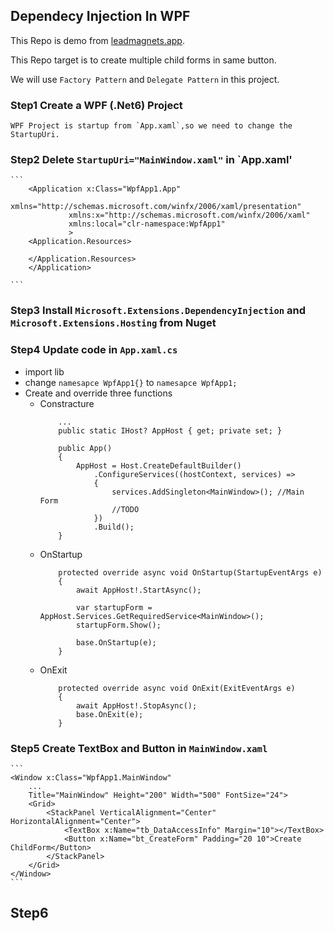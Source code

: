 ## Dependecy Injection In WPF

This Repo is demo from [leadmagnets.app](https://www.youtube.com/watch?v=dLR_D2IJE1M).

This Repo target is to create multiple child forms in same button.

We will use `Factory Pattern` and `Delegate Pattern` in this project.

### Step1 Create a WPF (.Net6) Project
    WPF Project is startup from `App.xaml`,so we need to change the StartupUri.

### Step2 Delete  `StartupUri="MainWindow.xaml"` in `App.xaml'
	```
	    <Application x:Class="WpfApp1.App"
                 xmlns="http://schemas.microsoft.com/winfx/2006/xaml/presentation"
                 xmlns:x="http://schemas.microsoft.com/winfx/2006/xaml"
                 xmlns:local="clr-namespace:WpfApp1"
                 >
        <Application.Resources>
             
        </Application.Resources>
        </Application>

	```
### Step3 Install `Microsoft.Extensions.DependencyInjection` and `Microsoft.Extensions.Hosting` from Nuget
### Step4 Update code in `App.xaml.cs`
-   import lib
-   change `namesapce WpfApp1{}`  to `namesapce WpfApp1;`
-   Create and override three functions
    -   Constracture
        ```
            ...
            public static IHost? AppHost { get; private set; }

            public App()
            {
                AppHost = Host.CreateDefaultBuilder()
                    .ConfigureServices((hostContext, services) =>
                    {
                        services.AddSingleton<MainWindow>(); //Main Form 
                        //TODO
                    })
                    .Build();
            }
        ```
    -   OnStartup
        ```
            protected override async void OnStartup(StartupEventArgs e)
            {
                await AppHost!.StartAsync();

                var startupForm = AppHost.Services.GetRequiredService<MainWindow>();
                startupForm.Show();

                base.OnStartup(e);
            }
        ```
    -   OnExit
        ```
            protected override async void OnExit(ExitEventArgs e)
            {
                await AppHost!.StopAsync();
                base.OnExit(e);
            }
        ```
### Step5 Create TextBox and Button in `MainWindow.xaml`
    ```
    <Window x:Class="WpfApp1.MainWindow"
        ...
        Title="MainWindow" Height="200" Width="500" FontSize="24">
        <Grid>
            <StackPanel VerticalAlignment="Center" HorizontalAlignment="Center">
                <TextBox x:Name="tb_DataAccessInfo" Margin="10"></TextBox>
                <Button x:Name="bt_CreateForm" Padding="20 10">Create ChildForm</Button>
            </StackPanel> 
        </Grid>
    </Window>
    ```

## Step6 
